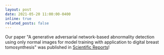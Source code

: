 ```yaml
---
layout: post
date: 2021-05-20 11:00:00-0400
inline: true
related_posts: false
---
```


Our paper "A generative adversarial network-based abnormality detection using only normal images for model training with application to digital breast tomosynthesis" was published in [Scientific Reports](https://www.nature.com/srep/)!